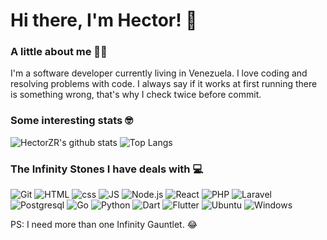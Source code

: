 # Hi there, I'm Hector! 👋

### A little about me 🧑🏻
I'm a software developer currently living in Venezuela. I love coding and resolving problems with code. I always say if it works at first running there is something wrong, that's why I check twice before commit.

### Some interesting stats 🤓
![HectorZR's github stats](https://github-readme-stats.vercel.app/api?username=HectorZR&theme=onedark)
![Top Langs](https://github-readme-stats.vercel.app/api/top-langs/?username=HectorZR&theme=onedark&layout=compact&hide=vue,objective-c,shell,kotlin&langs_count=10)

### The Infinity Stones I have deals with 💻
![Git](https://img.shields.io/badge/-git-00599git?style=for-the-badge&logo=git&color=red&logoColor=white)
![HTML](https://img.shields.io/badge/-html-00599html?style=for-the-badge&logo=html5&logoColor=white&color=red)
![css](https://img.shields.io/badge/-css-00599css?style=for-the-badge&logo=css3&logoColor=white&color=blue)
![JS](https://img.shields.io/badge/-js-00599js?style=for-the-badge&logo=javascript&logoColor=white&color=yellow)
![Node.js](https://img.shields.io/badge/-node.js-00599nodejs?style=for-the-badge&logo=node.js&logoColor=white&color=darkgreen)
![React](https://img.shields.io/badge/-react-00599react?style=for-the-badge&logo=react&logoColor=white&color=blue)
![PHP](https://img.shields.io/badge/-php-00599php?style=for-the-badge&logo=php&logoColor=white&color=darkblue)
![Laravel](https://img.shields.io/badge/-laravel-00599laravel?style=for-the-badge&logo=laravel&logoColor=white&color=red)
![Postgresql](https://img.shields.io/badge/-postgresql-00599postgresql?style=for-the-badge&logo=postgresql&logoColor=white&color=darkblue)
![Go](https://img.shields.io/badge/-go-00599go?style=for-the-badge&logo=go&logoColor=white&color=blue)
![Python](https://img.shields.io/badge/-python-00599python?style=for-the-badge&logo=python&color=darkblue&logoColor=white)
![Dart](https://img.shields.io/badge/-dart-00599dart?style=for-the-badge&logo=dart&logoColor=white&color=darkblue)
![Flutter](https://img.shields.io/badge/-flutter-00599flutter?style=for-the-badge&logo=flutter&logoColor=white&color=blue)
![Ubuntu](https://img.shields.io/badge/-ubuntu-00599ubuntu?style=for-the-badge&logo=ubuntu&logoColor=white&color=red)
![Windows](https://img.shields.io/badge/-windows-00599windows?style=for-the-badge&logo=windows&logoColor=white&color=blue)

PS: I need more than one Infinity Gauntlet. 😂
<!--
**HectorZR/HectorZR** is a ✨ _special_ ✨ repository because its `README.md` (this file) appears on your GitHub profile.

Here are some ideas to get you started:

- 🔭 I’m currently working on ...
- 🌱 I’m currently learning ...
- 👯 I’m looking to collaborate on ...
- 🤔 I’m looking for help with ...
- 💬 Ask me about ...
- 📫 How to reach me: ...
- 😄 Pronouns: ...
- ⚡ Fun fact: ...
-->
